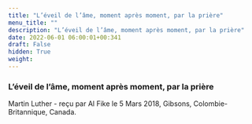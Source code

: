 ```yaml
---
title: "L’éveil de l’âme, moment après moment, par la prière"
menu_title: ""
description: "L’éveil de l’âme, moment après moment, par la prière"
date: 2022-06-01 06:00:01+00:341
draft: False
hidden: True
weight:
---
```

### L’éveil de l’âme, moment après moment, par la prière

Martin Luther - reçu par Al Fike le 5 Mars 2018, Gibsons, Colombie-Britannique, Canada.



